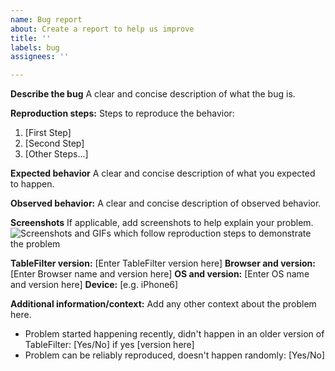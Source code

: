 ```yaml
---
name: Bug report
about: Create a report to help us improve
title: ''
labels: bug
assignees: ''

---
```


**Describe the bug**
A clear and concise description of what the bug is.

**Reproduction steps:**
Steps to reproduce the behavior:
1. [First Step]
2. [Second Step]
3. [Other Steps...]

**Expected behavior**
A clear and concise description of what you expected to happen.

**Observed behavior:**
A clear and concise description of observed behavior.

**Screenshots**
If applicable, add screenshots to help explain your problem.
![Screenshots and GIFs which follow reproduction steps to demonstrate the problem](url)

**TableFilter version:** [Enter TableFilter version here]
**Browser and version:** [Enter Browser name and version here]
**OS and version:** [Enter OS name and version here]
**Device:** [e.g. iPhone6]

**Additional information/context:**
Add any other context about the problem here.

* Problem started happening recently, didn't happen in an older version of TableFilter: [Yes/No] if yes [version here]
* Problem can be reliably reproduced, doesn't happen randomly: [Yes/No]
